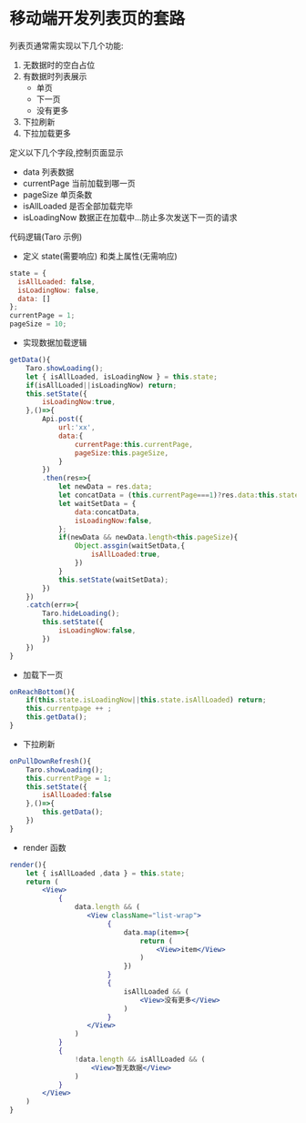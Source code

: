 # 移动端开发列表页的套路

列表页通常需实现以下几个功能:

1. 无数据时的空白占位
2. 有数据时列表展示
   - 单页
   - 下一页
   - 没有更多
3. 下拉刷新
4. 下拉加载更多

定义以下几个字段,控制页面显示

- data 列表数据
- currentPage 当前加载到哪一页
- pageSize 单页条数
- isAllLoaded 是否全部加载完毕
- isLoadingNow 数据正在加载中...防止多次发送下一页的请求

代码逻辑(Taro 示例)

- 定义 state(需要响应) 和类上属性(无需响应)

```javascript
state = {
  isAllLoaded: false,
  isLoadingNow: false,
  data: []
};
currentPage = 1;
pageSize = 10;
```

- 实现数据加载逻辑

```javascript
getData(){
    Taro.showLoading();
    let { isAllLoaded, isLoadingNow } = this.state;
    if(isAllLoaded||isLoadingNow) return;
    this.setState({
        isLoadingNow:true,
    },()=>{
        Api.post({
            url:'xx',
            data:{
                currentPage:this.currentPage,
                pageSize:this.pageSize,
            }
        })
        .then(res=>{
            let newData = res.data;
            let concatData = (this.currentPage===1)?res.data:this.state.data.concat(newData);
            let waitSetData = {
                data:concatData,
                isLoadingNow:false,
            };
            if(newData && newData.length<this.pageSize){
                Object.assgin(waitSetData,{
                    isAllLoaded:true,
                })
            }
            this.setState(waitSetData);
        })
    })
    .catch(err=>{
        Taro.hideLoading();
        this.setState({
            isLoadingNow:false,
        })
    })
}
```

- 加载下一页

```javascript
onReachBottom(){
    if(this.state.isLoadingNow||this.state.isAllLoaded) return;
    this.currentpage ++ ;
    this.getData();
}
```

- 下拉刷新

```javascript
onPullDownRefresh(){
    Taro.showLoading();
    this.currentPage = 1;
    this.setState({
        isAllLoaded:false
    },()=>{
        this.getData();
    })
}
```

- render 函数

```jsx
render(){
    let { isAllLoaded ,data } = this.state;
    return (
        <View>
            {
                data.length && (
                   <View className="list-wrap">
                        {
                            data.map(item=>{
                                return (
                                    <View>item</View>
                                )
                            })
                        }
                        {
                            isAllLoaded && (
                                <View>没有更多</View>
                            )
                        }
                   </View>
                )
            }
            {
                !data.length && isAllLoaded && (
                    <View>暂无数据</View>
                )
            }
        </View>
    )
}
```
